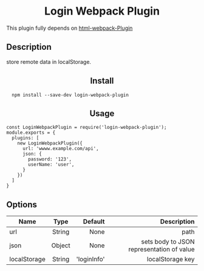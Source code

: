 <h1 style="text-align: center;">Login Webpack Plugin</h1>

This plugin fully depends on [html-webpack-Plugin](https://github.com/jantimon/html-webpack-plugin)

<h2>Description</h2>
store remote data in localStorage.

<h2 align="center">Install</h2>

```
  npm install --save-dev login-webpack-plugin
```

<h2 align="center">Usage</h2>

```
const LoginWebpackPlugin = require('login-webpack-plugin');
module.exports = {
  plugins: [
    new LoginWebpackPlugin({
      url: 'wwww.example.com/api',
      json: {
        password: '123',
        userName: 'user',
      }
    })
  ]
}
```
<h2 algin="center">Options</h2>

| Name|Type|Default|Description|
| ------------ | :-----------: | -----: | -----: |
| url    | String | None |   path     |
| json   |  Object   | None |  sets body to JSON representation of value      |
| localStorage |   String    | 'loginInfo' |  localStorage key      |

